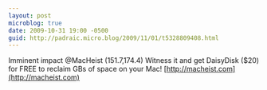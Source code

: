```yaml
---
layout: post
microblog: true
date: 2009-10-31 19:00 -0500
guid: http://padraic.micro.blog/2009/11/01/t5328809408.html
---
```

Imminent impact @MacHeist (151.7,174.4) Witness it and get DaisyDisk ($20) for FREE to reclaim GBs of space on your Mac! [http://macheist.com](http://macheist.com)
